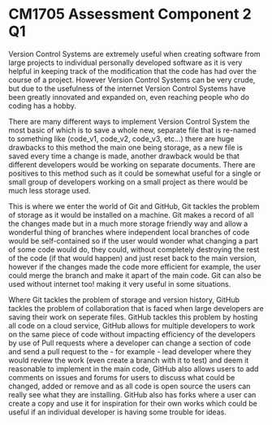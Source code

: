 # CM1705 Assessment Component 2 Q1
Version Control Systems are extremely useful when creating software from large projects to individual personally developed software as it is very helpful in keeping track of the modification that the code has had over the course of a project. However Version Control Systems can be very crude, but due to the usefulness of the internet Version Control Systems have been greatly innovated and expanded on, even reaching people who do coding has a hobby.

There are many different ways to implement Version Control System the most basic of which is to save a whole new, separate file that is re-named to something like (code_v1, code_v2, code_v3, etc...) there are huge drawbacks to this method the main one being storage, as a new file is saved every time a change is made, another drawback would be that different developers would be working on separate documents. There are positives to this method such as it could be somewhat useful for a single or small group of developers working on a small project as there would be much less storage used.

This is where we enter the world of Git and GitHub, Git tackles the problem of storage as it would be installed on a machine. Git makes a record of all the changes made but in a much more storage friendly way and allow a wonderful thing of branches where independent local branches of code would be self-contained so if the user would wonder what changing a part of some code would do, they could, without completely destroying the rest of the code (if that would happen) and just reset back to the main version, however if the changes made the code more efficient for example, the user could merge the branch and make it apart of the main code. Git can also be used without internet too! making it very useful in some situations.

Where Git tackles the problem of storage and version history, GitHub tackles the problem of collaboration that is faced when large developers are saving their work on seperate files. GitHub tackles this problem by hosting all code on a cloud service, GitHub allows for multiple developers to work on the same piece of code without impacting efficiency of the developers by use of Pull requests where a developer can change a section of code and send a pull request to the - for example - lead developer where they would review the work (even create a branch with it to test) and deem it reasonable to implement in the main code, GitHub also allows users to add comments on issues and forums for users to discuss what could be changed, added or remove and as all code is open source the users can really see what they are installing. GitHub also has forks where a user can create a copy and use it for inspiration for their own works which could be useful if an individual developer is having some trouble for ideas.
